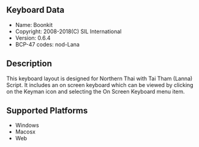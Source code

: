 Keyboard Data
-------------

* Name:           Boonkit
* Copyright:      2008-2018(C) SIL International
* Version:        0.6.4
* BCP-47 codes:   nod-Lana

Description
-----------

This keyboard layout is designed for Northern Thai with Tai Tham (Lanna) Script. It includes 
an on screen keyboard which can be viewed by clicking on the Keyman icon 
and selecting the On Screen Keyboard menu item.   


Supported Platforms
-------------------

 * Windows
 * Macosx
 * Web
